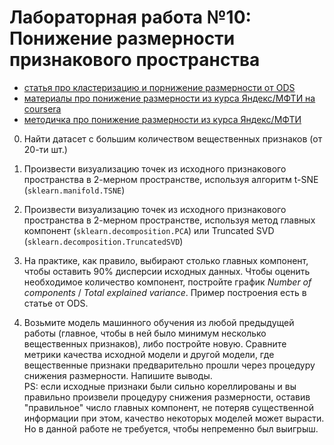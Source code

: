 # Лабораторная работа №10: Понижение размерности признакового пространства

- [статья про кластеризацию и порнижение размерности от ODS](https://habr.com/ru/company/ods/blog/325654/)
- [материалы про понижение размерности из курса Яндекс/МФТИ на coursera](https://www.coursera.org/learn/unsupervised-learning/home/week/2)
- [методичка про понижение размерности из курса Яндекс/МФТИ](https://github.com/Tirren/data-analysis/blob/master/Machine%20learning/coursera/Notes/3%20%D0%BA%D1%83%D1%80%D1%81/2-1.Ponizhenie_razmernosti_i_otbor_priznakov.pdf)

0. Найти датасет с большим количеством вещественных признаков (от 20-ти шт.)

1. Произвести визуализацию точек из исходного признакового пространства в 2-мерном пространстве, используя алгоритм t-SNE (`sklearn.manifold.TSNE`)

2. Произвести визуализацию точек из исходного признакового пространства в 2-мерном пространстве, используя метод главных компонент (`sklearn.decomposition.PCA`) или Truncated SVD (`sklearn.decomposition.TruncatedSVD`)

3. На практике, как правило, выбирают столько главных компонент, чтобы оставить 90% дисперсии исходных данных. Чтобы оценить необходимое количество компонент, постройте график *Number of components* / *Total explained variance*. Пример построения есть в статье от ODS.

4. Возьмите модель машинного обучения из любой предыдущей работы (главное, чтобы в ней было минимум несколько вещественных признаков), либо постройте новую. Сравните метрики качества исходной модели и другой модели, где вещественные признаки предварительно прошли через процедуру снижения размерности. Напишите выводы.  
PS: если исходные признаки были сильно кореллированы и вы правильно произвели процедуру снижения размерности, оставив "правильное" число главных компонент, не потеряв существенной информации при этом, качество некоторых моделей может вырасти. Но в данной работе не требуется, чтобы непременно был выигрыш.